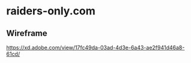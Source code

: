# raiders-only.com

## Wireframe
https://xd.adobe.com/view/17fc49da-03ad-4d3e-6a43-ae2f941d46a8-61cd/
